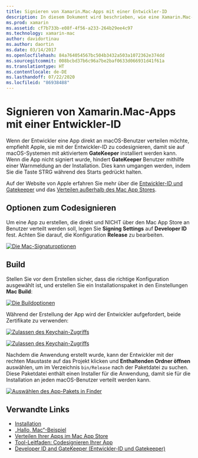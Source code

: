 ```yaml
---
title: Signieren von Xamarin.Mac-Apps mit einer Entwickler-ID
description: In diesem Dokument wird beschrieben, wie eine Xamarin.Mac-App mit einer Entwickler-ID signiert werden kann, um diese außerhalb des Mac App Store zu verteilen. Dabei werden Optionen zum Codesignieren und das Erstellen von Code erläutert.
ms.prod: xamarin
ms.assetid: cf7b733b-e08f-4f56-a233-264b29ee4c97
ms.technology: xamarin-mac
author: davidortinau
ms.author: daortin
ms.date: 03/14/2017
ms.openlocfilehash: 84a764054567bc504b3432a503a1072362e374dd
ms.sourcegitcommit: 008bcbd37b6c96a7be2baf0633d066931d41f61a
ms.translationtype: HT
ms.contentlocale: de-DE
ms.lasthandoff: 07/22/2020
ms.locfileid: "86938488"
---
```

# <a name="signing-xamarinmac-apps-with-a-developer-id"></a>Signieren von Xamarin.Mac-Apps mit einer Entwickler-ID

Wenn der Entwickler eine App direkt an macOS-Benutzer verteilen möchte, empfiehlt Apple, sie mit der Entwickler-ID zu codesignieren, damit sie auf macOS-Systemen mit aktiviertem **GateKeeper** installiert werden kann. Wenn die App nicht signiert wurde, hindert **GateKeeper** Benutzer mithilfe einer Warnmeldung an der Installation. Dies kann umgangen werden, indem Sie die Taste STRG während des Starts gedrückt halten.

Auf der Website von Apple erfahren Sie mehr über die [Entwickler-ID und Gatekeeper](https://developer.apple.com/developer-id/) und das [Verteilen außerhalb des Mac App Stores](https://developer.apple.com/library/content/documentation/IDEs/Conceptual/AppDistributionGuide/Introduction/Introduction.html).

## <a name="code-signing-options"></a>Optionen zum Codesignieren

Um eine App zu erstellen, die direkt und NICHT über den Mac App Store an Benutzer verteilt werden soll, legen Sie **Signing Settings** auf **Developer ID** fest. Achten Sie darauf, die Konfiguration **Release** zu bearbeiten.

 [![Die Mac-Signaturoptionen](signing-images/config02.png)](signing-images/config02.png#lightbox)

## <a name="build"></a>Build

Stellen Sie vor dem Erstellen sicher, dass die richtige Konfiguration ausgewählt ist, und erstellen Sie ein Installationspaket in den Einstellungen **Mac Build**:

[![Die Buildoptionen](signing-images/config03.png)](signing-images/config03.png#lightbox)

Während der Erstellung der App wird der Entwickler aufgefordert, beide Zertifikate zu verwenden:

 [![Zulassen des Keychain-Zugriffs](signing-images/image57.png)](signing-images/image57.png#lightbox)

 [![Zulassen des Keychain-Zugriffs](signing-images/image58.png)](signing-images/image58.png#lightbox)

Nachdem die Anwendung erstellt wurde, kann der Entwickler mit der rechten Maustaste auf das Projekt klicken und **Enthaltenden Ordner öffnen** auswählen, um im Verzeichnis `bin/Release` nach der Paketdatei zu suchen. Diese Paketdatei enthält einen Installer für die Anwendung, damit sie für die Installation an jeden macOS-Benutzer verteilt werden kann.

 [![Auswählen des App-Pakets in Finder](signing-images/image59.png)](signing-images/image59.png#lightbox)

## <a name="related-links"></a>Verwandte Links

- [Installation](~//mac/get-started/installation.md)
- [„Hallo, Mac“-Beispiel](~//mac/get-started/hello-mac.md)
- [Verteilen Ihrer Apps im Mac App Store](https://developer.apple.com/devcenter/mac/checklist/)
- [Tool-Leitfaden: Codesignieren Ihrer App](https://developer.apple.com/library/mac/#documentation/ToolsLanguages/Conceptual/OSXWorkflowGuide/CodeSigning/CodeSigning.html)
- [Developer ID and GateKeeper (Entwickler-ID und Gatekeeper)](https://developer.apple.com/developer-id/)
